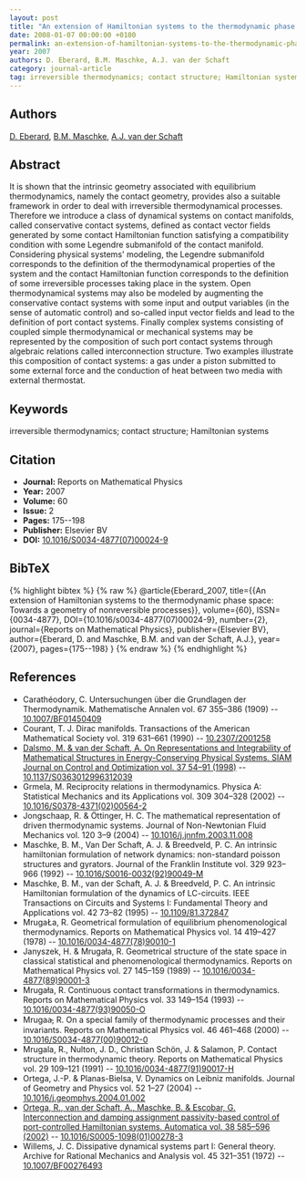 ```yaml
---
layout: post
title: "An extension of Hamiltonian systems to the thermodynamic phase space: Towards a geometry of nonreversible processes"
date: 2008-01-07 00:00:00 +0100
permalink: an-extension-of-hamiltonian-systems-to-the-thermodynamic-phase-space-towards-a-geometry-of-nonreversible-processes
year: 2007
authors: D. Eberard, B.M. Maschke, A.J. van der Schaft
category: journal-article
tag: irreversible thermodynamics; contact structure; Hamiltonian systems
---
```

 
## Authors
[D. Eberard](authors/damien-eberard), [B.M. Maschke](authors/bernhard-maschke), [A.J. van der Schaft](authors/arjan-van-der-schaft)
 
## Abstract
It is shown that the intrinsic geometry associated with equilibrium thermodynamics, namely the contact geometry, provides also a suitable framework in order to deal with irreversible thermodynamical processes. Therefore we introduce a class of dynamical systems on contact manifolds, called conservative contact systems, defined as contact vector fields generated by some contact Hamiltonian function satisfying a compatibility condition with some Legendre submanifold of the contact manifold. Considering physical systems' modeling, the Legendre submanifold corresponds to the definition of the thermodynamical properties of the system and the contact Hamiltonian function corresponds to the definition of some irreversible processes taking place in the system. Open thermodynamical systems may also be modeled by augmenting the conservative contact systems with some input and output variables (in the sense of automatic control) and so-called input vector fields and lead to the definition of port contact systems. Finally complex systems consisting of coupled simple thermodynamical or mechanical systems may be represented by the composition of such port contact systems through algebraic relations called interconnection structure. Two examples illustrate this composition of contact systems: a gas under a piston submitted to some external force and the conduction of heat between two media with external thermostat.
 
## Keywords
irreversible thermodynamics; contact structure; Hamiltonian systems
 
## Citation
- **Journal:** Reports on Mathematical Physics
- **Year:** 2007
- **Volume:** 60
- **Issue:** 2
- **Pages:** 175--198
- **Publisher:** Elsevier BV
- **DOI:** [10.1016/S0034-4877(07)00024-9](https://doi.org/10.1016/S0034-4877(07)00024-9)
 
## BibTeX
{% highlight bibtex %}
{% raw %}
@article{Eberard_2007,
  title={{An extension of Hamiltonian systems to the thermodynamic phase space: Towards a geometry of nonreversible processes}},
  volume={60},
  ISSN={0034-4877},
  DOI={10.1016/s0034-4877(07)00024-9},
  number={2},
  journal={Reports on Mathematical Physics},
  publisher={Elsevier BV},
  author={Eberard, D. and Maschke, B.M. and van der Schaft, A.J.},
  year={2007},
  pages={175--198}
}
{% endraw %}
{% endhighlight %}
 
## References
- Carathéodory, C. Untersuchungen über die Grundlagen der Thermodynamik. Mathematische Annalen vol. 67 355–386 (1909) -- [10.1007/BF01450409](https://doi.org/10.1007/BF01450409)
- Courant, T. J. Dirac manifolds. Transactions of the American Mathematical Society vol. 319 631–661 (1990) -- [10.2307/2001258](https://doi.org/10.2307/2001258)
- [Dalsmo, M. & van der Schaft, A. On Representations and Integrability of Mathematical Structures in Energy-Conserving Physical Systems. SIAM Journal on Control and Optimization vol. 37 54–91 (1998)](on-representations-and-integrability-of-mathematical-structures-in-energy-conserving-physical-systems) -- [10.1137/S0363012996312039](https://doi.org/10.1137/S0363012996312039)
- Grmela, M. Reciprocity relations in thermodynamics. Physica A: Statistical Mechanics and its Applications vol. 309 304–328 (2002) -- [10.1016/S0378-4371(02)00564-2](https://doi.org/10.1016/S0378-4371(02)00564-2)
- Jongschaap, R. & Öttinger, H. C. The mathematical representation of driven thermodynamic systems. Journal of Non-Newtonian Fluid Mechanics vol. 120 3–9 (2004) -- [10.1016/j.jnnfm.2003.11.008](https://doi.org/10.1016/j.jnnfm.2003.11.008)
- Maschke, B. M., Van Der Schaft, A. J. & Breedveld, P. C. An intrinsic hamiltonian formulation of network dynamics: non-standard poisson structures and gyrators. Journal of the Franklin Institute vol. 329 923–966 (1992) -- [10.1016/S0016-0032(92)90049-M](https://doi.org/10.1016/S0016-0032(92)90049-M)
- Maschke, B. M., van der Schaft, A. J. & Breedveld, P. C. An intrinsic Hamiltonian formulation of the dynamics of LC-circuits. IEEE Transactions on Circuits and Systems I: Fundamental Theory and Applications vol. 42 73–82 (1995) -- [10.1109/81.372847](https://doi.org/10.1109/81.372847)
- MrugaŁa, R. Geometrical formulation of equilibrium phenomenological thermodynamics. Reports on Mathematical Physics vol. 14 419–427 (1978) -- [10.1016/0034-4877(78)90010-1](https://doi.org/10.1016/0034-4877(78)90010-1)
- Janyszek, H. & Mrugała, R. Geometrical structure of the state space in classical statistical and phenomenological thermodynamics. Reports on Mathematical Physics vol. 27 145–159 (1989) -- [10.1016/0034-4877(89)90001-3](https://doi.org/10.1016/0034-4877(89)90001-3)
- Mrugała, R. Continuous contact transformations in thermodynamics. Reports on Mathematical Physics vol. 33 149–154 (1993) -- [10.1016/0034-4877(93)90050-O](https://doi.org/10.1016/0034-4877(93)90050-O)
- Mrugaa̵, R. On a special family of thermodynamic processes and their invariants. Reports on Mathematical Physics vol. 46 461–468 (2000) -- [10.1016/S0034-4877(00)90012-0](https://doi.org/10.1016/S0034-4877(00)90012-0)
- Mrugala, R., Nulton, J. D., Christian Schön, J. & Salamon, P. Contact structure in thermodynamic theory. Reports on Mathematical Physics vol. 29 109–121 (1991) -- [10.1016/0034-4877(91)90017-H](https://doi.org/10.1016/0034-4877(91)90017-H)
- Ortega, J.-P. & Planas-Bielsa, V. Dynamics on Leibniz manifolds. Journal of Geometry and Physics vol. 52 1–27 (2004) -- [10.1016/j.geomphys.2004.01.002](https://doi.org/10.1016/j.geomphys.2004.01.002)
- [Ortega, R., van der Schaft, A., Maschke, B. & Escobar, G. Interconnection and damping assignment passivity-based control of port-controlled Hamiltonian systems. Automatica vol. 38 585–596 (2002)](interconnection-and-damping-assignment-passivity-based-control-of-port-controlled-hamiltonian-systems) -- [10.1016/S0005-1098(01)00278-3](https://doi.org/10.1016/S0005-1098(01)00278-3)
- Willems, J. C. Dissipative dynamical systems part I: General theory. Archive for Rational Mechanics and Analysis vol. 45 321–351 (1972) -- [10.1007/BF00276493](https://doi.org/10.1007/BF00276493)

